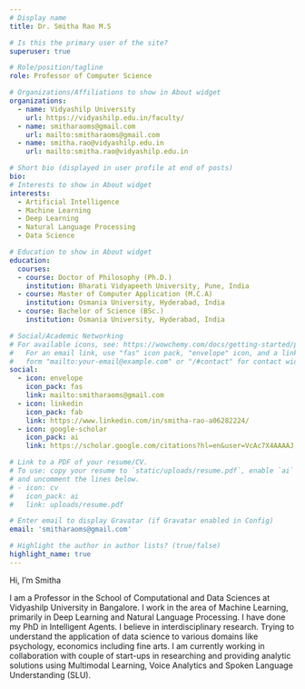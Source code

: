 ```yaml
---
# Display name
title: Dr. Smitha Rao M.S

# Is this the primary user of the site?
superuser: true

# Role/position/tagline
role: Professor of Computer Science

# Organizations/Affiliations to show in About widget
organizations:
  - name: Vidyashilp University
    url: https://vidyashilp.edu.in/faculty/
  - name: smitharaoms@gmail.com
    url: mailto:smitharaoms@gmail.com
  - name: smitha.rao@vidyashilp.edu.in
    url: mailto:smitha.rao@vidyashilp.edu.in

# Short bio (displayed in user profile at end of posts)
bio: 
# Interests to show in About widget
interests:
  - Artificial Intelligence
  - Machine Learning
  - Deep Learning
  - Natural Language Processing
  - Data Science

# Education to show in About widget
education:
  courses:
  - course: Doctor of Philosophy (Ph.D.)
    institution: Bharati Vidyapeeth University, Pune, India 
  - course: Master of Computer Application (M.C.A)
    institution: Osmania University, Hyderabad, India
  - course: Bachelor of Science (BSc.)
    institution: Osmania University, Hyderabad, India

# Social/Academic Networking
# For available icons, see: https://wowchemy.com/docs/getting-started/page-builder/#icons
#   For an email link, use "fas" icon pack, "envelope" icon, and a link in the
#   form "mailto:your-email@example.com" or "/#contact" for contact widget.
social:
  - icon: envelope
    icon_pack: fas
    link: mailto:smitharaoms@gmail.com    
  - icon: linkedin
    icon_pack: fab
    link: https://www.linkedin.com/in/smitha-rao-a06282224/
  - icon: google-scholar
    icon_pack: ai
    link: https://scholar.google.com/citations?hl=en&user=VcAc7X4AAAAJ

# Link to a PDF of your resume/CV.
# To use: copy your resume to `static/uploads/resume.pdf`, enable `ai` icons in `params.toml`,
# and uncomment the lines below.
# - icon: cv
#   icon_pack: ai
#   link: uploads/resume.pdf

# Enter email to display Gravatar (if Gravatar enabled in Config)
email: 'smitharaoms@gmail.com'

# Highlight the author in author lists? (true/false)
highlight_name: true
---
```

Hi, I’m Smitha

I am a Professor in the School of Computational and Data Sciences at Vidyashilp University in
Bangalore. I work in the area of Machine Learning, primarily in Deep Learning and Natural Language
Processing. I have done my PhD in Intelligent Agents. I believe in interdisciplinary research. Trying to
understand the application of data science to various domains like psychology, economics including
fine arts. I am currently working in collaboration with couple of start-ups in researching and
providing analytic solutions using Multimodal Learning, Voice Analytics and Spoken Language
Understanding (SLU).

